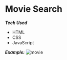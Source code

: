 # Movie Search
***Tech Used***
- HTML
- CSS
- JavaScript

***Example:***
![movie](https://user-images.githubusercontent.com/90025836/222372961-1a44cf8f-e4ee-40a5-bd9f-2ff38f76c05f.png)
